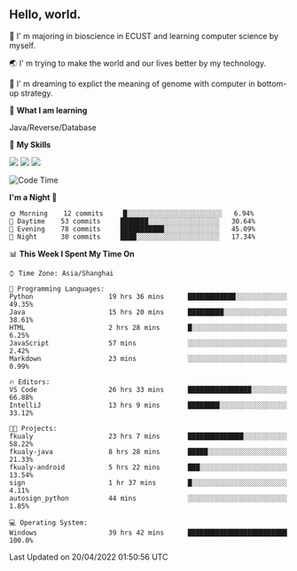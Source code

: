 ## Hello, world.

🏫 I' m majoring in bioscience in ECUST and learning computer science by myself.

🌏 I' m trying to make the world and our lives better by my technology.

🧬 I' m dreaming to explict the meaning of genome with computer in bottom-up strategy.

🔡 **What I am learning**

Java/Reverse/Database

🌟 **My Skills**

![](https://img.shields.io/badge/-Python-3e74a2?style=flat-square&logo=Python&logoColor=fff)
![](https://img.shields.io/badge/-Linux-000000?style=flat-square&logo=Linux&logoColor=fff)
![](https://img.shields.io/badge/-Docker-2496ED?style=flat-square&logo=Docker&logoColor=fff)

<!--START_SECTION:waka-->
![Code Time](http://img.shields.io/badge/Code%20Time-74%20hrs%2028%20mins-blue)

**I'm a Night 🦉** 

```text
🌞 Morning    12 commits     █░░░░░░░░░░░░░░░░░░░░░░░░   6.94% 
🌆 Daytime    53 commits     ███████░░░░░░░░░░░░░░░░░░   30.64% 
🌃 Evening    78 commits     ███████████░░░░░░░░░░░░░░   45.09% 
🌙 Night      30 commits     ████░░░░░░░░░░░░░░░░░░░░░   17.34%

```


📊 **This Week I Spent My Time On** 

```text
⌚︎ Time Zone: Asia/Shanghai

💬 Programming Languages: 
Python                   19 hrs 36 mins      ████████████░░░░░░░░░░░░░   49.35% 
Java                     15 hrs 20 mins      █████████░░░░░░░░░░░░░░░░   38.61% 
HTML                     2 hrs 28 mins       █░░░░░░░░░░░░░░░░░░░░░░░░   6.25% 
JavaScript               57 mins             ░░░░░░░░░░░░░░░░░░░░░░░░░   2.42% 
Markdown                 23 mins             ░░░░░░░░░░░░░░░░░░░░░░░░░   0.99%

🔥 Editors: 
VS Code                  26 hrs 33 mins      ████████████████░░░░░░░░░   66.88% 
IntelliJ                 13 hrs 9 mins       ████████░░░░░░░░░░░░░░░░░   33.12%

🐱‍💻 Projects: 
fkualy                   23 hrs 7 mins       ██████████████░░░░░░░░░░░   58.22% 
fkualy-java              8 hrs 28 mins       █████░░░░░░░░░░░░░░░░░░░░   21.33% 
fkualy-android           5 hrs 22 mins       ███░░░░░░░░░░░░░░░░░░░░░░   13.54% 
sign                     1 hr 37 mins        █░░░░░░░░░░░░░░░░░░░░░░░░   4.11% 
autosign_python          44 mins             ░░░░░░░░░░░░░░░░░░░░░░░░░   1.85%

💻 Operating System: 
Windows                  39 hrs 42 mins      █████████████████████████   100.0%

```


 Last Updated on 20/04/2022 01:50:56 UTC
<!--END_SECTION:waka-->


<!--
**Shigure19/Shigure19** is a ✨ _special_ ✨ repository because its `README.md` (this file) appears on your GitHub profile.

Here are some ideas to get you started:

- 🔭 I’m currently working on ...
- 🌱 I’m currently learning ...
- 👯 I’m looking to collaborate on ...
- 🤔 I’m looking for help with ...
- 💬 Ask me about ...
- 📫 How to reach me: ...
- 😄 Pronouns: ...
- ⚡ Fun fact: ...
-->
